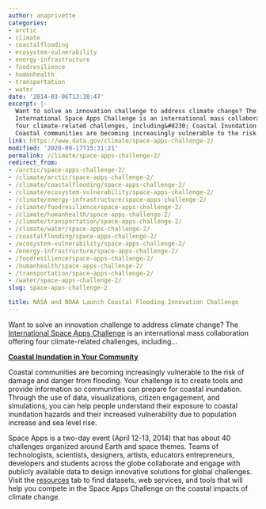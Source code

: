 ```yaml
---
author: anaprivette
categories:
- arctic
- climate
- coastalflooding
- ecosystem-vulnerability
- energy-infrastructure
- foodresilience
- humanhealth
- transportation
- water
date: '2014-03-06T13:38:47'
excerpt: |-
  Want to solve an innovation challenge to address climate change? The
  International Space Apps Challenge is an international mass collaboration offering
  four climate-related challenges, including&#8230; Coastal Inundation in Your Community
  Coastal communities are becoming increasingly vulnerable to the risk of…
link: https://www.data.gov/climate/space-apps-challenge-2/
modified: '2020-09-17T15:31:21'
permalink: /climate/space-apps-challenge-2/
redirect_from:
- /arctic/space-apps-challenge-2/
- /climate/arctic/space-apps-challenge-2/
- /climate/coastalflooding/space-apps-challenge-2/
- /climate/ecosystem-vulnerability/space-apps-challenge-2/
- /climate/energy-infrastructure/space-apps-challenge-2/
- /climate/foodresilience/space-apps-challenge-2/
- /climate/humanhealth/space-apps-challenge-2/
- /climate/transportation/space-apps-challenge-2/
- /climate/water/space-apps-challenge-2/
- /coastalflooding/space-apps-challenge-2/
- /ecosystem-vulnerability/space-apps-challenge-2/
- /energy-infrastructure/space-apps-challenge-2/
- /foodresilience/space-apps-challenge-2/
- /humanhealth/space-apps-challenge-2/
- /transportation/space-apps-challenge-2/
- /water/space-apps-challenge-2/
slug: space-apps-challenge-2

title: NASA and NOAA Launch Coastal Flooding Innovation Challenge
---
```


Want to solve an innovation challenge to address climate change? The [International Space Apps Challenge](http://2014.spaceappschallenge.org) is an international mass collaboration offering four climate-related challenges, including…

[**Coastal Inundation in Your Community**](http://2014.spaceappschallenge.org/challenge/coastal-inundation/)

Coastal communities are becoming increasingly vulnerable to the risk of damage and danger from flooding. Your challenge is to create tools and provide information so communities can prepare for coastal inundation. Through the use of data, visualizations, citizen engagement, and simulations, you can help people understand their exposure to coastal inundation hazards and their increased vulnerability due to population increase and sea level rise.

Space Apps is a two-day event (April 12-13, 2014) that has about 40 challenges organized around Earth and space themes. Teams of technologists, scientists, designers, artists, educators entrepreneurs, developers and students across the globe collaborate and engage with publicly available data to design innovative solutions for global challenges. Visit the [resources](https://www.data.gov/climate/climate-resources) tab to find datasets, web services, and tools that will help you compete in the Space Apps Challenge on the coastal impacts of climate change.
